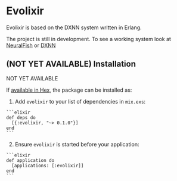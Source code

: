 # Evolixir

Evolixir is based on the DXNN system written in Erlang.

The project is still in development. To see a working system look at [NeuralFish](https://github.com/JeremyBellows/NeuralFish) or [DXNN](https://github.com/CorticalComputer/DXNN2)

## (NOT YET AVAILABLE) Installation
NOT YET AVAILABLE

If [available in Hex](https://hex.pm/docs/publish), the package can be installed as:

  1. Add `evolixir` to your list of dependencies in `mix.exs`:

    ```elixir
    def deps do
      [{:evolixir, "~> 0.1.0"}]
    end
    ```

  2. Ensure `evolixir` is started before your application:

    ```elixir
    def application do
      [applications: [:evolixir]]
    end
    ```

